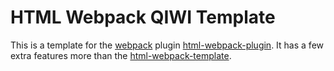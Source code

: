# HTML Webpack QIWI Template

This is a template for the [webpack](http://webpack.github.io/) plugin [html-webpack-plugin](https://www.npmjs.com/package/html-webpack-plugin).
It has a few extra features more than the [html-webpack-template](https://github.com/jaketrent/html-webpack-template).
